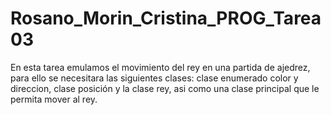 # Rosano_Morin_Cristina_PROG_Tarea03
En esta tarea emulamos el movimiento del rey en una partida de ajedrez, para ello se necesitara las siguientes clases: 
clase enumerado color y direccion, clase posición y la clase rey, asi como una clase principal que le permita mover al rey. 
